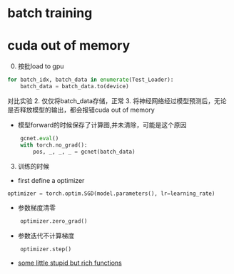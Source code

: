 # batch training




# cuda out of memory
0. 按批load to gpu
```py
for batch_idx, batch_data in enumerate(Test_Loader):
    batch_data = batch_data.to(device)
```

对比实验
2. 仅仅将batch_data存储，正常
3. 将神经网络经过模型预测后，无论是否释放模型的输出，都会报错cuda out of memory
* 模型forward的时候保存了计算图,并未清除，可能是这个原因
```py
    gcnet.eval()
    with torch.no_grad():
        pos, _, _, _ = gcnet(batch_data)
```
3. 训练的时候
* first define a optimizer
```py
optimizer = torch.optim.SGD(model.parameters(), lr=learning_rate)
```
* 参数梯度清零
```py
    optimizer.zero_grad()
```
* 参数迭代不计算梯度
```py
    optimizer.step()
```
* [some little stupid but rich functions](https://stackoverflow.com/questions/59129812/how-to-avoid-cuda-out-of-memory-in-pytorch)

